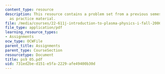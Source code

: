 ```yaml
---
content_type: resource
description: This resource contains a problem set from a previous semester, provided
  as practice material.
file: /media/courses/22-611j-introduction-to-plasma-physics-i-fall-2006/731ed2bed151e5fa2229afe49400b30d_ps9_05.pdf
file_type: application/pdf
learning_resource_types:
- Assignments
ocw_type: OCWFile
parent_title: Assignments
parent_type: CourseSection
resourcetype: Document
title: ps9_05.pdf
uid: 731ed2be-d151-e5fa-2229-afe49400b30d
---
```

